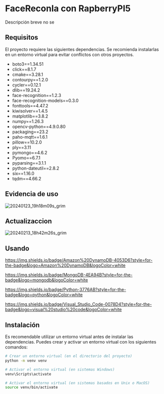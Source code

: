 # FaceReconIa con RapberryPI5

Descripción breve no se 

## Requisitos

El proyecto requiere las siguientes dependencias. Se recomienda instalarlas en un entorno virtual para evitar conflictos con otros proyectos.

- boto3==1.34.51
- click==8.1.7
- cmake==3.28.1
- contourpy==1.2.0
- cycler==0.12.1
- dlib==19.24.2
- face-recognition==1.2.3
- face-recognition-models==0.3.0
- fonttools==4.47.2
- kiwisolver==1.4.5
- matplotlib==3.8.2
- numpy==1.26.3
- opencv-python==4.9.0.80
- packaging==23.2
- paho-mqtt==1.6.1
- pillow==10.2.0
- ply==3.11
- pymongo==4.6.2
- Pyomo==6.7.1
- pyparsing==3.1.1
- python-dateutil==2.8.2
- six==1.16.0
- tqdm==4.66.2

## Evidencia de uso
![20240123_19h18m09s_grim](https://github.com/victoMR/proyect-facerecon/assets/77412296/f6b60fe7-7904-4957-946b-d142e44ed736)


## Actualizaccion 
![20240213_18h42m26s_grim](https://github.com/victoMR/proyect-facerecon/assets/77412296/ba3cc042-f153-4a3a-9b0a-ceef630c537e)

## Usando 
https://img.shields.io/badge/Amazon%20DynamoDB-4053D6?style=for-the-badge&logo=Amazon%20DynamoDB&logoColor=white

https://img.shields.io/badge/MongoDB-4EA94B?style=for-the-badge&logo=mongodb&logoColor=white

https://img.shields.io/badge/Python-3776AB?style=for-the-badge&logo=python&logoColor=white

https://img.shields.io/badge/Visual_Studio_Code-0078D4?style=for-the-badge&logo=visual%20studio%20code&logoColor=white

## Instalación

Es recomendable utilizar un entorno virtual antes de instalar las dependencias. Puedes crear y activar un entorno virtual con los siguientes comandos:

```bash
# Crear un entorno virtual (en el directorio del proyecto)
python -m venv venv

# Activar el entorno virtual (en sistemas Windows)
venv\Scripts\activate

# Activar el entorno virtual (en sistemas basados en Unix o MacOS)
source venv/bin/activate
```

